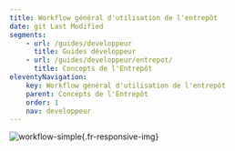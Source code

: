 ```yaml
---
title: Workflow général d'utilisation de l'entrepôt
date: git Last Modified
segments:
    - url: /guides/developpeur
      title: Guides développeur
    - url: /guides/developpeur/entrepot/
      title: Concepts de l'Entrepôt
eleventyNavigation:
    key: Workflow général d'utilisation de l'entrepôt
    parent: Concepts de l'Entrepôt
    order: 1
    nav: developpeur
---
```


![workflow-simple](/img/entrepot/workflow-simple.png){.fr-responsive-img}
